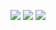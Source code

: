 ![](https://github.com/cadazab/Pant/pagos1.png)
![](https://github.com/cadazab/Pant/pagos2.png)
![](https://github.com/cadazab/Pant/pagos3.png)
